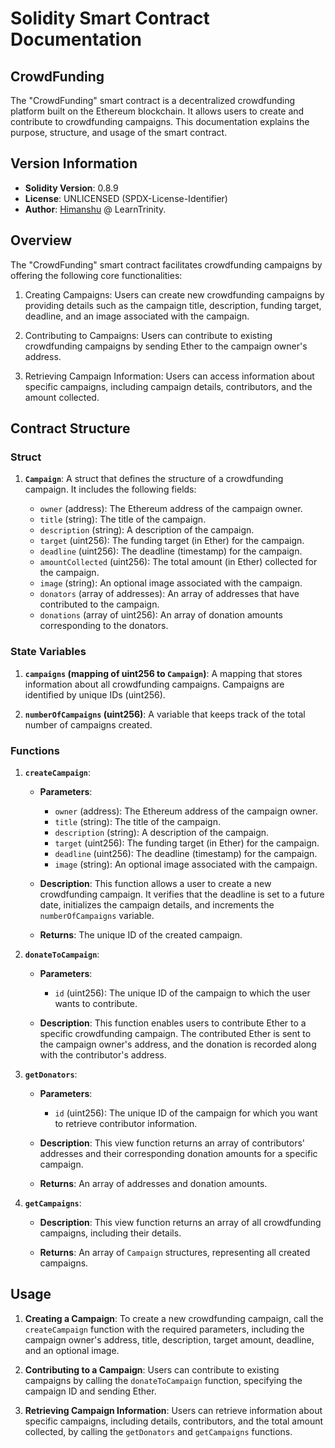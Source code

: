 # Solidity Smart Contract Documentation

## CrowdFunding

The "CrowdFunding" smart contract is a decentralized crowdfunding platform built on the Ethereum blockchain. It allows users to create and contribute to crowdfunding campaigns. This documentation explains the purpose, structure, and usage of the smart contract.

## Version Information

- **Solidity Version**: 0.8.9
- **License**: UNLICENSED (SPDX-License-Identifier)
- **Author**: [Himanshu](https://github.com/Himasnhu-AT) @ LearnTrinity.

## Overview

The "CrowdFunding" smart contract facilitates crowdfunding campaigns by offering the following core functionalities:

1. Creating Campaigns: Users can create new crowdfunding campaigns by providing details such as the campaign title, description, funding target, deadline, and an image associated with the campaign.

2. Contributing to Campaigns: Users can contribute to existing crowdfunding campaigns by sending Ether to the campaign owner's address.

3. Retrieving Campaign Information: Users can access information about specific campaigns, including campaign details, contributors, and the amount collected.

## Contract Structure

### Struct

1. **`Campaign`**: A struct that defines the structure of a crowdfunding campaign. It includes the following fields:

   - `owner` (address): The Ethereum address of the campaign owner.
   - `title` (string): The title of the campaign.
   - `description` (string): A description of the campaign.
   - `target` (uint256): The funding target (in Ether) for the campaign.
   - `deadline` (uint256): The deadline (timestamp) for the campaign.
   - `amountCollected` (uint256): The total amount (in Ether) collected for the campaign.
   - `image` (string): An optional image associated with the campaign.
   - `donators` (array of addresses): An array of addresses that have contributed to the campaign.
   - `donations` (array of uint256): An array of donation amounts corresponding to the donators.

### State Variables

1. **`campaigns` (mapping of uint256 to `Campaign`)**: A mapping that stores information about all crowdfunding campaigns. Campaigns are identified by unique IDs (uint256).

2. **`numberOfCampaigns` (uint256)**: A variable that keeps track of the total number of campaigns created.

### Functions

1. **`createCampaign`**:

   - **Parameters**:
     - `owner` (address): The Ethereum address of the campaign owner.
     - `title` (string): The title of the campaign.
     - `description` (string): A description of the campaign.
     - `target` (uint256): The funding target (in Ether) for the campaign.
     - `deadline` (uint256): The deadline (timestamp) for the campaign.
     - `image` (string): An optional image associated with the campaign.

   - **Description**: This function allows a user to create a new crowdfunding campaign. It verifies that the deadline is set to a future date, initializes the campaign details, and increments the `numberOfCampaigns` variable.

   - **Returns**: The unique ID of the created campaign.

2. **`donateToCampaign`**:

   - **Parameters**:
     - `id` (uint256): The unique ID of the campaign to which the user wants to contribute.

   - **Description**: This function enables users to contribute Ether to a specific crowdfunding campaign. The contributed Ether is sent to the campaign owner's address, and the donation is recorded along with the contributor's address.

3. **`getDonators`**:

   - **Parameters**:
     - `id` (uint256): The unique ID of the campaign for which you want to retrieve contributor information.

   - **Description**: This view function returns an array of contributors' addresses and their corresponding donation amounts for a specific campaign.

   - **Returns**: An array of addresses and donation amounts.

4. **`getCampaigns`**:

   - **Description**: This view function returns an array of all crowdfunding campaigns, including their details.

   - **Returns**: An array of `Campaign` structures, representing all created campaigns.

## Usage

1. **Creating a Campaign**: To create a new crowdfunding campaign, call the `createCampaign` function with the required parameters, including the campaign owner's address, title, description, target amount, deadline, and an optional image.

2. **Contributing to a Campaign**: Users can contribute to existing campaigns by calling the `donateToCampaign` function, specifying the campaign ID and sending Ether.

3. **Retrieving Campaign Information**: Users can retrieve information about specific campaigns, including details, contributors, and the total amount collected, by calling the `getDonators` and `getCampaigns` functions.